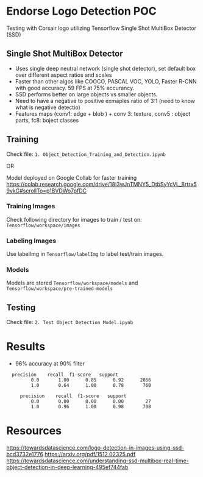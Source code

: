 # Endorse Logo Detection POC

Testing with Corsair logo utilizing Tensorflow Single Shot MultiBox Detector (SSD)

## Single Shot MultiBox Detector

  * Uses single deep neutral network (single shot detector), set default box over different aspect ratios and scales
  * Faster than other algos like COOCO, PASCAL VOC, YOLO, Faster R-CNN with good accuracy. 59 FPS at 75% accurancy.
  * SSD performs better on large objects vs smaller objects.
  * Need to have a negative to positive exmaples ratio of 3:1 (need to know what is negative detectio)
  * Features maps (conv1: edge + blob ) + conv 3: texture, conv5 : object parts, fc8: boject classes

## Training

Check file:
`1. Object_Detection_Training_and_Detection.ipynb`

OR

Model deployed on Google Collab for faster training
https://colab.research.google.com/drive/18i3wJnTMNY5_DtbSyYcVL_8rtrx59ykG#scrollTo=p1BVDWo7pfDC

### Training Images

Check following directory for images to train / test on: `Tensorflow/workspace/images`

### Labeling Images

Use labelImg in `Tensorflow/labelImg` to label test/train images.

### Models

Models are stored `Tensorflow/workspace/models` and `Tensorflow/workspace/pre-trained-models`

## Testing

Check file: 
`2. Test Object Detection Model.ipynb`

# Results
 
* 96% accuracy at 90% filter

```
  precision    recall  f1-score   support
         0.0       1.00      0.85      0.92      2866
         1.0       0.64      1.00      0.78       760

     precision    recall  f1-score   support
         0.0       0.00      0.00      0.00        27
         1.0       0.96      1.00      0.98       708
```

# Resources

https://towardsdatascience.com/logo-detection-in-images-using-ssd-bcd3732e1776
https://arxiv.org/pdf/1512.02325.pdf
https://towardsdatascience.com/understanding-ssd-multibox-real-time-object-detection-in-deep-learning-495ef744fab